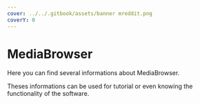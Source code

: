 ```yaml
---
cover: ../../.gitbook/assets/banner mreddit.png
coverY: 0
---
```


# MediaBrowser

Here you can find several informations about MediaBrowser.

Theses informations can be used for tutorial or even knowing the functionality of the software.
